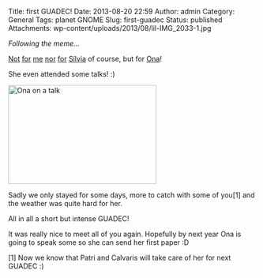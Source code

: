 Title: first GUADEC!
Date: 2013-08-20 22:59
Author: admin
Category: General
Tags: planet GNOME
Slug: first-guadec
Status: published
Attachments: wp-content/uploads/2013/08/lil-IMG_2033-1.jpg

*Following the meme...*

[Not](http://gil.badall.net/2012/08/11/guadec-wrap-up/ "Post about GUADEC 2012") [for](http://gil.badall.net/2010/08/02/pre-post-guadec/ "Post about GUADEC 2010") [me](http://gil.badall.net/2009/06/30/going-to-guadec/ "Post about GUADEC 2009") [nor](http://gil.badall.net/2008/07/23/guadec-2008-lanada/ "Post about GUADEC 2008") [for](http://gil.badall.net/2007/07/24/guadec07-i-n800/ "Post about GUADEC 2007") [Sílvia](http://silvia.badall.net "Sílvia's blog") of course, but for [Ona](http://casament.badall.net "Blog where Sílvia updates Ona's doings")!

She even attended some talks! :)

[<img src="./wp-content/uploads/2013/08/lil-IMG_2033-1-300x200.jpg" class="aligncenter size-medium wp-image-1527" width="300" height="200" alt="Ona on a talk" />]({static}wp-content/uploads/2013/08/lil-IMG_2033-1.jpg)

Sadly we only stayed for some days, more to catch with some of you\[1\] and the weather was quite hard for her.

All in all a short but intense GUADEC!

It was really nice to meet all of you again. Hopefully by next year Ona is going to speak some so she can send her first paper :D

\[1\] Now we know that Patri and Calvaris will take care of her for next GUADEC :)
